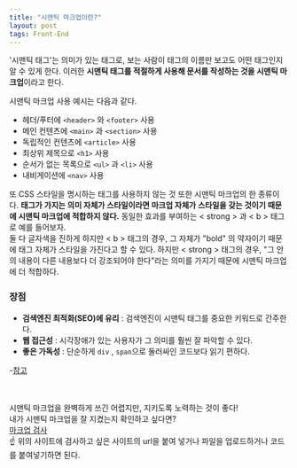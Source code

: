 ```yaml
---
title: "시맨틱 마크업이란?"
layout: post
tags: Front-End
---
```


'시맨틱 태그'는 의미가 있는 태그로, 보는 사람이 태그의 이름만 보고도 어떤 태그인지 알 수 있게 한다.
이러한 **시맨틱 태그를 적절하게 사용해 문서를 작성하는 것을 시맨틱 마크업**이라고 한다.










시맨틱 마크업 사용 예시는 다음과 같다.
- 헤더/푸터에 `<header>` 와 `<footer>` 사용
- 메인 컨텐츠에 `<main>` 과 `<section>` 사용
- 독립적인 컨텐츠에 `<article>` 사용
- 최상위 제목으로 `<h1>` 사용
- 순서가 없는 목록으로 `<ul>` 과 `<li>` 사용
- 내비게이션에 `<nav>` 사용

또 CSS 스타일을 명시하는 태그를 사용하지 않는 것 또한 시맨틱 마크업의 한 종류이다.
**태그가 가지는 의미 자체가 스타일이라면 마크업 자체가 스타일을 갖는 것이기 때문에 시맨틱 마크업에 적합하지 않다.**
동일한 효과를 부여하는 < strong > 과 < b > 태그로 예를 들어보자.<br>
둘 다 글자색을 진하게 하지만 < b > 태그의 경우, 그 자체가 "bold" 의 약자이기 때문에 태그 자체가 스타일을 가진다고 할 수 있다.
하지만 < strong > 태그의 경우, "그 안의 내용이 다른 내용보다 더 강조되어야 한다"라는 의미를 가지기 때문에 시맨틱 마크업에 더 적합하다.

### 장점

- **검색엔진 최적화(SEO)에 유리** : 검색엔진이 시맨틱 태그를 중요한 키워드로 간주한다.
- **웹 접근성** : 시각장애가 있는 사용자가 그 의미를 훨씬 잘 파악할 수 있다.
- **좋은 가독성** : 단순하게 `div` , `span`으로 둘러싸인 코드보다 읽기 편하다.

-<a href="https://github.com/baeharam/Must-Know-About-Frontend/blob/main/Notes/html/semantic.md">참고</a><br>

<br>
<br>
시맨틱 마크업을 완벽하게 쓰긴 어렵지만, 지키도록 노력하는 것이 좋다!<br>
내가 시맨틱 마크업을 잘 지켰는지 확인하고 싶다면? <br>
<a href="https://validator.kldp.org/"> 마크업 검사 </a><br>
☝ 위의 사이트에 검사하고 싶은 사이트의 url을 붙여 넣거나 파일을 업로드하거나 코드를 붙여넣기하면 된다. 

<br>
<br>
